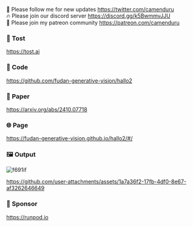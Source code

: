 🐣 Please follow me for new updates https://twitter.com/camenduru <br />
🔥 Please join our discord server https://discord.gg/k5BwmmvJJU <br />
🥳 Please join my patreon community https://patreon.com/camenduru <br />

###  🥪 Tost
https://tost.ai

### 🧬 Code
https://github.com/fudan-generative-vision/hallo2 <br />

### 📄 Paper
https://arxiv.org/abs/2410.07718 <br />

### 🌐 Page
https://fudan-generative-vision.github.io/hallo2/#/ <br />

### 🖼 Output

![f691if](https://github.com/user-attachments/assets/adefce66-b944-4e53-91d9-d73e01b412f2)

https://github.com/user-attachments/assets/1a7a36f2-17fb-4df0-8e67-af3262646649

### 🏢 Sponsor
https://runpod.io

